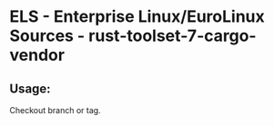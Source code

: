 # ELS - Enterprise Linux/EuroLinux Sources - rust-toolset-7-cargo-vendor
 
## Usage:
  Checkout branch or tag.
